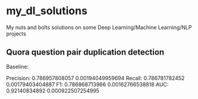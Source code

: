 # my_dl_solutions
My nuts and bolts solutions on some Deep Learning/Machine Learning/NLP projects

## Quora question pair duplication detection

Baseline: 

Precision:  0.786957808057 0.00194049959694
Recall:  0.786781782452 0.00179403404887
F1:  0.786868713966 0.00162766538818
AUC:  0.92140834892 0.000922507254995
